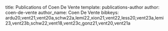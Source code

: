 title: Publications of Coen De Vente
template: publications-author
author: coen-de-vente
author_name: Coen De Vente
bibkeys: ardu20,vent21,vent20a,schw22a,lemi22,xion21,vent22,less20,vent23a,lemi23,vent23b,schw22,vent18,vent23c,gonz21,vent20,vent21a